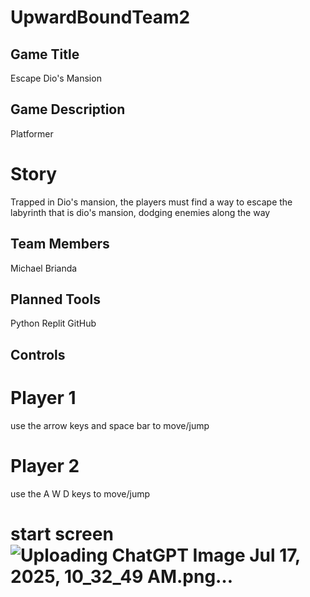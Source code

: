 # UpwardBoundTeam2
## Game Title  
Escape Dio's Mansion
## Game Description
Platformer
# Story 
Trapped in Dio's mansion, the players must find a way to escape the labyrinth that is dio's mansion, dodging enemies along the way
## Team Members
Michael Brianda
## Planned Tools
Python Replit GitHub
## Controls
# Player 1
use the arrow keys and space bar to move/jump
# Player 2
use the A W D keys to move/jump
# start screen![Uploading ChatGPT Image Jul 17, 2025, 10_32_49 AM.png…]()

